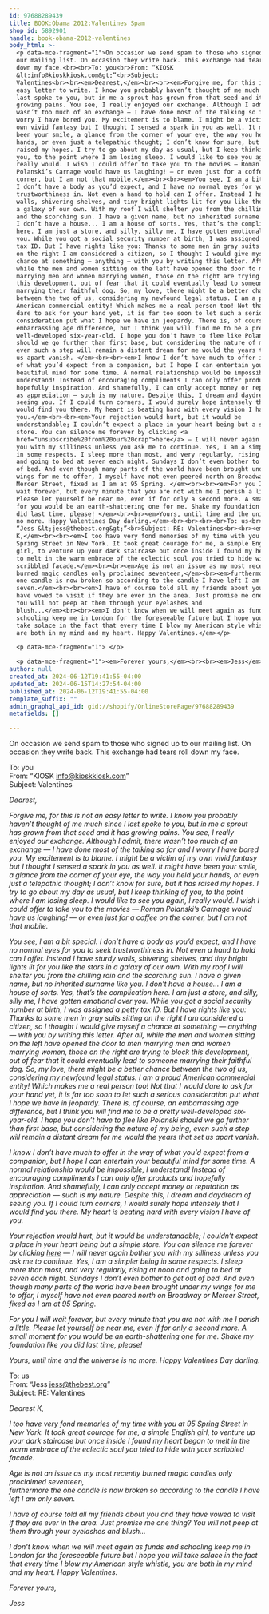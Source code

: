 ```yaml
---
id: 97688289439
title: BOOK:Obama 2012:Valentines Spam
shop_id: 5892901
handle: book-obama-2012-valentines
body_html: >-
  <p data-mce-fragment="1">On occasion we send spam to those who signed up to
  our mailing list. On occasion they write back. This exchange had tears roll
  down my face.<br><br>To: you<br>From: “KIOSK
  &lt;info@kioskkiosk.com&gt;”<br>Subject:
  Valentines<br><br><em>Dearest,</em><br><br><em>Forgive me, for this is not an
  easy letter to write. I know you probably haven’t thought of me much since I
  last spoke to you, but in me a sprout has grown from that seed and it has
  growing pains. You see, I really enjoyed our exchange. Although I admit, there
  wasn’t too much of an exchange — I have done most of the talking so far and I
  worry I have bored you. My excitement is to blame. I might be a victim of my
  own vivid fantasy but I thought I sensed a spark in you as well. It might have
  been your smile, a glance from the corner of your eye, the way you held your
  hands, or even just a telepathic thought; I don’t know for sure, but it has
  raised my hopes. I try to go about my day as usual, but I keep thinking of
  you, to the point where I am losing sleep. I would like to see you again, I
  really would. I wish I could offer to take you to the movies — Roman
  Polanski’s Carnage would have us laughing! — or even just for a coffee on the
  corner, but I am not that mobile.</em><br><br><em>You see, I am a bit special.
  I don’t have a body as you’d expect, and I have no normal eyes for you to seek
  trustworthiness in. Not even a hand to hold can I offer. Instead I have sturdy
  walls, shivering shelves, and tiny bright lights lit for you like the stars in
  a galaxy of our own. With my roof I will shelter you from the chilling rain
  and the scorching sun. I have a given name, but no inherited surname like you.
  I don’t have a house... I am a house of sorts. Yes, that’s the complication
  here. I am just a store, and silly, silly me, I have gotten emotional over
  you. While you got a social security number at birth, I was assigned a petty
  tax ID. But I have rights like you: Thanks to some men in gray suits sitting
  on the right I am considered a citizen, so I thought I would give myself a
  chance at something — anything — with you by writing this letter. After all,
  while the men and women sitting on the left have opened the door to men
  marrying men and women marrying women, those on the right are trying to block
  this development, out of fear that it could eventually lead to someone
  marrying their faithful dog. So, my love, there might be a better chance
  between the two of us, considering my newfound legal status. I am a proud
  American commercial entity! Which makes me a real person too! Not that I would
  dare to ask for your hand yet, it is far too soon to let such a serious
  consideration put what I hope we have in jeopardy. There is, of course, an
  embarrassing age difference, but I think you will find me to be a pretty
  well-developed six-year-old. I hope you don’t have to flee like Polanski
  should we go further than first base, but considering the nature of my being,
  even such a step will remain a distant dream for me would the years that set
  us apart vanish. </em><br><br><em>I know I don’t have much to offer in the way
  of what you’d expect from a companion, but I hope I can entertain your
  beautiful mind for some time. A normal relationship would be impossible, I
  understand! Instead of encouraging compliments I can only offer products and
  hopefully inspiration. And shamefully, I can only accept money or reputation
  as appreciation — such is my nature. Despite this, I dream and daydream of
  seeing you. If I could turn corners, I would surely hope intensely that I
  would find you there. My heart is beating hard with every vision I have of
  you.</em><br><br><em>Your rejection would hurt, but it would be
  understandable; I couldn’t expect a place in your heart being but a simple
  store. You can silence me forever by clicking <a
  href="unsubscribe%20from%20our%20crap">here</a> — I will never again bother
  you with my silliness unless you ask me to continue. Yes, I am a simpler being
  in some respects. I sleep more than most, and very regularly, rising at noon
  and going to bed at seven each night. Sundays I don’t even bother to get out
  of bed. And even though many parts of the world have been brought under my
  wings for me to offer, I myself have not even peered north on Broadway or
  Mercer Street, fixed as I am at 95 Spring. </em><br><br><em>For you I will
  wait forever, but every minute that you are not with me I perish a little.
  Please let yourself be near me, even if for only a second more. A small moment
  for you would be an earth-shattering one for me. Shake my foundation like you
  did last time, please! </em><br><br><em>Yours, until time and the universe is
  no more. Happy Valentines Day darling.</em><br><br><br><br>To: us<br>From:
  “Jess &lt;jess@thebest.org&gt;”<br>Subject: RE: Valentines<br><br><em>Dearest
  K,</em><br><br><em>I too have very fond memories of my time with you at 95
  Spring Street in New York. It took great courage for me, a simple English
  girl, to venture up your dark staircase but once inside I found my heart began
  to melt in the warm embrace of the eclectic soul you tried to hide with your
  scribbled facade.</em><br><br><em>Age is not an issue as my most recently
  burned magic candles only proclaimed seventeen,</em><br><em>furthermore the
  one candle is now broken so according to the candle I have left I am only
  seven.</em><br><br><em>I have of course told all my friends about you and they
  have vowed to visit if they are ever in the area. Just promise me one thing?
  You will not peep at them through your eyelashes and
  blush...</em><br><br><em>I don't know when we will meet again as funds and
  schooling keep me in London for the foreseeable future but I hope you will
  take solace in the fact that every time I blow my American style whistle, you
  are both in my mind and my heart. Happy Valentines.</em></p>

  <p data-mce-fragment="1"> </p>

  <p data-mce-fragment="1"><em>Forever yours,</em><br><br><em>Jess</em></p>
author: null
created_at: 2024-06-12T19:41:55-04:00
updated_at: 2024-06-15T14:27:54-04:00
published_at: 2024-06-12T19:41:55-04:00
template_suffix: ""
admin_graphql_api_id: gid://shopify/OnlineStorePage/97688289439
metafields: []

---
```


On occasion we send spam to those who signed up to our mailing list. On occasion they write back. This exchange had tears roll down my face.  
  
To: you  
From: “KIOSK <info@kioskkiosk.com>”  
Subject: Valentines  
  
_Dearest,_  
  
_Forgive me, for this is not an easy letter to write. I know you probably haven’t thought of me much since I last spoke to you, but in me a sprout has grown from that seed and it has growing pains. You see, I really enjoyed our exchange. Although I admit, there wasn’t too much of an exchange — I have done most of the talking so far and I worry I have bored you. My excitement is to blame. I might be a victim of my own vivid fantasy but I thought I sensed a spark in you as well. It might have been your smile, a glance from the corner of your eye, the way you held your hands, or even just a telepathic thought; I don’t know for sure, but it has raised my hopes. I try to go about my day as usual, but I keep thinking of you, to the point where I am losing sleep. I would like to see you again, I really would. I wish I could offer to take you to the movies — Roman Polanski’s Carnage would have us laughing! — or even just for a coffee on the corner, but I am not that mobile._  
  
_You see, I am a bit special. I don’t have a body as you’d expect, and I have no normal eyes for you to seek trustworthiness in. Not even a hand to hold can I offer. Instead I have sturdy walls, shivering shelves, and tiny bright lights lit for you like the stars in a galaxy of our own. With my roof I will shelter you from the chilling rain and the scorching sun. I have a given name, but no inherited surname like you. I don’t have a house... I am a house of sorts. Yes, that’s the complication here. I am just a store, and silly, silly me, I have gotten emotional over you. While you got a social security number at birth, I was assigned a petty tax ID. But I have rights like you: Thanks to some men in gray suits sitting on the right I am considered a citizen, so I thought I would give myself a chance at something — anything — with you by writing this letter. After all, while the men and women sitting on the left have opened the door to men marrying men and women marrying women, those on the right are trying to block this development, out of fear that it could eventually lead to someone marrying their faithful dog. So, my love, there might be a better chance between the two of us, considering my newfound legal status. I am a proud American commercial entity! Which makes me a real person too! Not that I would dare to ask for your hand yet, it is far too soon to let such a serious consideration put what I hope we have in jeopardy. There is, of course, an embarrassing age difference, but I think you will find me to be a pretty well-developed six-year-old. I hope you don’t have to flee like Polanski should we go further than first base, but considering the nature of my being, even such a step will remain a distant dream for me would the years that set us apart vanish._  
  
_I know I don’t have much to offer in the way of what you’d expect from a companion, but I hope I can entertain your beautiful mind for some time. A normal relationship would be impossible, I understand! Instead of encouraging compliments I can only offer products and hopefully inspiration. And shamefully, I can only accept money or reputation as appreciation — such is my nature. Despite this, I dream and daydream of seeing you. If I could turn corners, I would surely hope intensely that I would find you there. My heart is beating hard with every vision I have of you._  
  
_Your rejection would hurt, but it would be understandable; I couldn’t expect a place in your heart being but a simple store. You can silence me forever by clicking [here](unsubscribe%20from%20our%20crap) — I will never again bother you with my silliness unless you ask me to continue. Yes, I am a simpler being in some respects. I sleep more than most, and very regularly, rising at noon and going to bed at seven each night. Sundays I don’t even bother to get out of bed. And even though many parts of the world have been brought under my wings for me to offer, I myself have not even peered north on Broadway or Mercer Street, fixed as I am at 95 Spring._  
  
_For you I will wait forever, but every minute that you are not with me I perish a little. Please let yourself be near me, even if for only a second more. A small moment for you would be an earth-shattering one for me. Shake my foundation like you did last time, please!_  
  
_Yours, until time and the universe is no more. Happy Valentines Day darling._  
  
  
  
To: us  
From: “Jess <jess@thebest.org>”  
Subject: RE: Valentines  
  
_Dearest K,_  
  
_I too have very fond memories of my time with you at 95 Spring Street in New York. It took great courage for me, a simple English girl, to venture up your dark staircase but once inside I found my heart began to melt in the warm embrace of the eclectic soul you tried to hide with your scribbled facade._  
  
_Age is not an issue as my most recently burned magic candles only proclaimed seventeen,_  
_furthermore the one candle is now broken so according to the candle I have left I am only seven._  
  
_I have of course told all my friends about you and they have vowed to visit if they are ever in the area. Just promise me one thing? You will not peep at them through your eyelashes and blush..._  
  
_I don't know when we will meet again as funds and schooling keep me in London for the foreseeable future but I hope you will take solace in the fact that every time I blow my American style whistle, you are both in my mind and my heart. Happy Valentines._

_Forever yours,_  
  
_Jess_